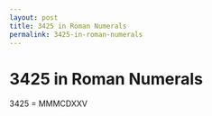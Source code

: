 ```yaml
---
layout: post
title: 3425 in Roman Numerals
permalink: 3425-in-roman-numerals
---
```


# 3425 in Roman Numerals

3425 = MMMCDXXV
